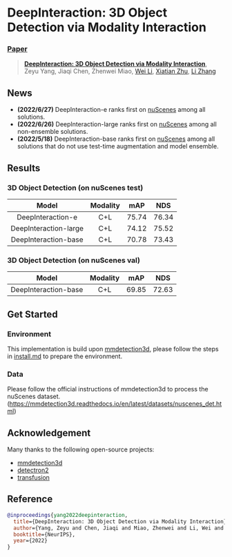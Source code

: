 # DeepInteraction: 3D Object Detection via Modality Interaction
### [Paper](https://arxiv.org/abs/2208.11112)
> [**DeepInteraction: 3D Object Detection via Modality Interaction**](https://arxiv.org/abs/2208.11112),            
> Zeyu Yang, Jiaqi Chen, Zhenwei Miao, [Wei Li](https://weivision.github.io/), [Xiatian Zhu](https://xiatian-zhu.github.io), [Li Zhang](https://www.robots.ox.ac.uk/~lz)

## News

- **(2022/6/27)** DeepInteraction-e ranks first on [nuScenes](https://nuscenes.org/object-detection?externalData=all&mapData=all&modalities=Any) among all solutions.
- **(2022/6/26)** DeepInteraction-large ranks first on [nuScenes](https://nuscenes.org/object-detection?externalData=all&mapData=all&modalities=Any) among all non-ensemble solutions.
- **(2022/5/18)** DeepInteraction-base ranks first on [nuScenes](https://nuscenes.org/object-detection?externalData=all&mapData=all&modalities=Any) among all solutions that do not use test-time augmentation and model ensemble.


## Results

### 3D Object Detection (on nuScenes test)

|   Model   | Modality | mAP  | NDS  |
| :-------: | :------: | :--: | :--: |
| DeepInteraction-e |   C+L    | 75.74 | 76.34 |
| DeepInteraction-large |   C+L    | 74.12 | 75.52 |
| DeepInteraction-base |   C+L    | 70.78 | 73.43 |

### 3D Object Detection (on nuScenes val)

|   Model   | Modality | mAP  | NDS  |
| :-------: | :------: | :--: | :--: |
| DeepInteraction-base |   C+L    | 69.85 | 72.63 |


## Get Started

### Environment
This implementation is build upon [mmdetection3d](https://github.com/open-mmlab/mmdetection3d), please follow the steps in [install.md](./docs/install.md) to prepare the environment.

### Data
Please follow the official instructions of mmdetection3d to process the nuScenes dataset.(https://mmdetection3d.readthedocs.io/en/latest/datasets/nuscenes_det.html)


## Acknowledgement
Many thanks to the following open-source projects:
* [mmdetection3d](https://github.com/open-mmlab/mmdetection3d)
* [detectron2](https://github.com/facebookresearch/detectron2)  
* [transfusion](https://github.com/XuyangBai/TransFusion)


## Reference

```bibtex
@inproceedings{yang2022deepinteraction,
  title={DeepInteraction: 3D Object Detection via Modality Interaction},
  author={Yang, Zeyu and Chen, Jiaqi and Miao, Zhenwei and Li, Wei and Zhu, Xiatian and Zhang, Li},
  booktitle={NeurIPS},
  year={2022}
}
```
